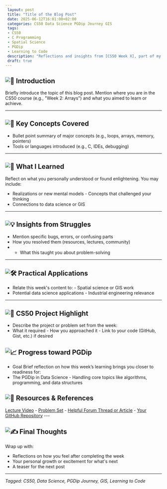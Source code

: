 ```yaml
---
 layout: post
 title: "Title of the Blog Post"
 date: 2025-06-12T16:01:00+02:00
 categories: CS50 Data Science PGDip Journey GIS
 tags: 
 - CS50
 - C Programming
 - Spatial Science
 - PGDip
 - Learning to Code
 description: "Reflections and insights from [CS50 Week X], part of my journey toward the PGDip in Data Science at Stellenbosch University." 
 draft: true
--- 
```



## ![🎯](https://fonts.gstatic.com/s/e/notoemoji/16.0/1f3af/32.png) Introduction 
Briefly introduce the topic of this blog post. Mention where you are in the CS50 course (e.g., "Week 2: Arrays") and what you aimed to learn or achieve. 

--- 
## ![📘](https://fonts.gstatic.com/s/e/notoemoji/16.0/1f4d8/32.png) Key Concepts Covered 
- Bullet point summary of major concepts (e.g., loops, arrays, memory, pointers) 
-  Tools or languages introduced (e.g., C, IDEs, debugging) 
---
 ## ![🧠](https://fonts.gstatic.com/s/e/notoemoji/16.0/1f9e0/32.png) What I Learned 
 Reflect on what you personally understood or found enlightening. You may include: 
 - Realizations or new mental models - Concepts that challenged your thinking 
 -  Connections to data science or GIS 
 ----
  ## ![💡](https://fonts.gstatic.com/s/e/notoemoji/16.0/1f4a1/32.png) Insights from Struggles
   - Mention specific bugs, errors, or confusing parts 
   -  How you resolved them (resources, lectures, community) 
   - - What this taught you about problem-solving 
   - ---
   ## ![🛠️](https://fonts.gstatic.com/s/e/notoemoji/16.0/1f6e0_fe0f/32.png) Practical Applications 
   - Relate this week's content to: - Spatial science or GIS work 
   -  Potential data science applications - Industrial engineering relevance 
   - ---
   ## ![🚀](https://fonts.gstatic.com/s/e/notoemoji/16.0/1f680/32.png) CS50 Project Highlight 
   - Describe the project or problem set from the week: 
   - What it required - How you approached it - Link to your code (GitHub, Gist, etc.) if desired 
   
   ## ![📈](https://fonts.gstatic.com/s/e/notoemoji/16.0/1f4c8/32.png) Progress toward PGDip
   -  Goal Brief reflection on how this week’s learning brings you closer to readiness for: 
   - The PGDip in Data Science - Handling core topics like algorithms, programming, and data structures 
   ## ![🔗](https://fonts.gstatic.com/s/e/notoemoji/16.0/1f517/32.png) Resources & References 
   [Lecture Video](#) - [Problem Set](#) - [Helpful Forum Thread or Article](#) - [Your GitHub Repository](#) ---
   
   ## ![✍️](https://fonts.gstatic.com/s/e/notoemoji/16.0/270d_fe0f/32.png) Final Thoughts 
   Wrap up with: 
   - Reflections on how you feel after completing the week 
   -  Your personal growth or excitement for what's next 
   - A teaser for the next post 
   ---
   *Tagged: CS50, Data Science, PGDip Journey, GIS, Learning to Code*  

